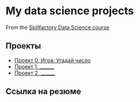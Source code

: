 # My data science projects
From the [Skillfactory Data Science course](https://skillfactory.ru/data-scentist)

## Проекты

* [Проект 0. Игра: Угадай число](https://github.com/ArtemKutushev/sf_data_science/blob/main/.vscode/game.py)
* [Проект 1. ______](____)
* [Проект 2. ______](____)

## Ссылка на резюме